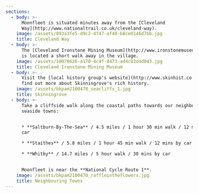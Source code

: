 ```yaml
---
sections:
  - body: >-
      Moonfleet is situated minutes away from the [Cleveland
      Way](http://www.nationaltrail.co.uk/cleveland-way).
    image: /assets/093a3fe5-d9c2-4f47-af40-b8ce0146d7bb.jpg
    title: Cleveland Way
  - body: >-
      The [Cleveland Ironstone Mining Museum](http://www.ironstonemuseum.co.uk/)
      is located a short walk away in the village.
    image: /assets/10078626-a170-4c4f-8473-ad4c82d4d043.jpg
    title: Cleveland Ironstone Mining Museum
  - body: >-
      Visit the [local history group's website](http://www.skinhist.co.uk/) to
      find out more about Skinningrove's rich history.
    image: /assets/bkpam2100478_seacliffs_1.jpg
    title: Skinningrove
  - body: >-
      Take a cliffside walk along the coastal paths towards our neighbouring
      seaside towns:


      * **Saltburn-By-The-Sea** / 4.5 miles / 1 hour 30 min walk / 12 mins by
      car

      * **Staithes** / 5.8 miles / 1 hour 45 min walk / 12 mins by car

      * **Whitby** / 14.7 miles / 5 hour walk / 30 mins by car


      Moonfleet is near the **National Cycle Route 1**.
    image: /assets/bkpam2100478_raffleintheflowers.jpg
    title: Neighbouring Towns
---
```


